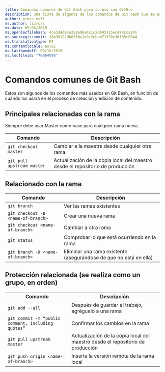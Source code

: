 ```yaml
---
title: Comandos comunes de Git Bash para su uso con GitHub
description: Una lista de algunos de los comandos de Git bash que se usan con más frecuencia cuando se trabaja con GitHub.
author: eross-msft
ms.author: lizross
ms.date: 05/06/2019
ms.openlocfilehash: 4ce5d4d8ce382e9ba421c20595715ec473cca241
ms.sourcegitcommit: f6490192d686f0a1e0c2ebe471f98e30105c0844
ms.translationtype: MT
ms.contentlocale: es-ES
ms.lasthandoff: 09/10/2019
ms.locfileid: "70864998"
---
```

# <a name="common-git-bash-commands"></a>Comandos comunes de Git Bash

Estos son algunos de los comandos más usados en Git Bash, en función de cuándo los usará en el proceso de creación y edición de contenido.

## <a name="master-branch-related"></a>Principales relacionadas con la rama

Siempre debe usar Master como base para cualquier rama nueva.

| Comando | Descripción |
|---------|-------------|
| `git checkout master` | Cambiar a la maestra desde cualquier otra rama |
| `git pull upstream master` | Actualización de la copia local del maestro desde el repositorio de producción |

## <a name="branch-related"></a>Relacionado con la rama

| Comando | Descripción |
|---------|-------------|
| `git branch` | Ver las ramas existentes |
| `git checkout -B <name-of-branch>` | Crear una nueva rama |
| `git checkout <name-of-branch>` | Cambiar a otra rama |
| `git status` | Comprobar lo que está ocurriendo en la rama |
| `git branch -D <name-of-branch>` | Eliminar una rama existente (asegurándose de que no está en ella) |

## <a name="check-in-related-done-as-a-group-in-order"></a>Protección relacionada (se realiza como un grupo, en orden)

| Comando | Descripción |
|---------|-------------|
| `git add --all` | Después de guardar el trabajo, agréguelo a una rama |
| `git commit -m “public comment, including quotes”` | Confirmar los cambios en la rama |
| `git pull upstream master` | Actualización de la copia local del maestro desde el repositorio de producción |
| `git push origin <name-of-branch>` | Inserte la versión remota de la rama local |